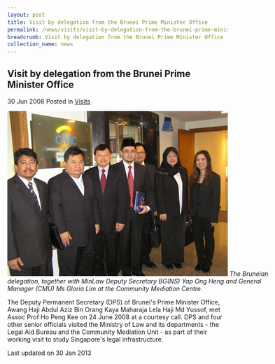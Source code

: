 ```yaml
---
layout: post
title: Visit by delegation from the Brunei Prime Minister Office
permalink: /news/visits/visit-by-delegation-from-the-brunei-prime-minister-office/
breadcrumb: Visit by delegation from the Brunei Prime Minister Office
collection_name: news
---
```


<style>
.image {width: 600px;}
.image img {max-width: 100%;}
</style>

Visit by delegation from the Brunei Prime Minister Office
---

30 Jun 2008 Posted in [Visits](/news/visits/)

<div class="image">
  <img src="/images/brunei-2.jpg/" alt="brunei visit" title="brunei visit">
  <i>The Bruneian delegation, together with MinLaw Deputy Secretary BG(NS) Yap Ong Heng and General Manager (CMU) Ms Gloria Lim at the Community Mediation Centre.</i>
 </div>

The Deputy Permanent Secretary (DPS) of Brunei's Prime Minister Office, Awang Haji Abdul Aziz Bin Orang Kaya Maharaja Lela Haji Md Yussof, met Assoc Prof Ho Peng Kee on 24 June 2008 at a courtesy call.  DPS and four other senior officials visited the Ministry of Law and its departments - the Legal Aid Bureau and the Community Mediation Unit - as part of their working visit to study Singapore's legal infrastructure.

<p class="right-side-updated">Last updated on 30 Jan 2013</p>
